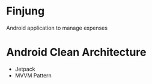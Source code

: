 # Finjung
Android application to manage expenses
# Android Clean Architecture
  - Jetpack
  - MVVM Pattern
